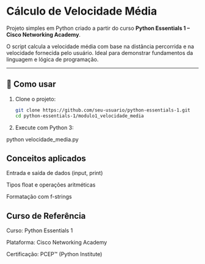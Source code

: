 # Cálculo de Velocidade Média

Projeto simples em Python criado a partir do curso **Python Essentials 1 – Cisco Networking Academy**.

O script calcula a velocidade média com base na distância percorrida e na velocidade fornecida pelo usuário. Ideal para demonstrar fundamentos da linguagem e lógica de programação.

---

## 🔧 Como usar

1. Clone o projeto:
   ```bash
   git clone https://github.com/seu-usuario/python-essentials-1.git
   cd python-essentials-1/modulo1_velocidade_media

2. Execute com Python 3:

python velocidade_media.py

## Conceitos aplicados
Entrada e saída de dados (input, print)

Tipos float e operações aritméticas

Formatação com f-strings

## Curso de Referência
Curso: Python Essentials 1

Plataforma: Cisco Networking Academy

Certificação: PCEP™ (Python Institute)

